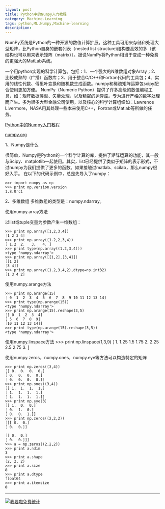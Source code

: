 ```yaml
---
layout: post
title: Python中的Numpy入门教程
category: Machine-Learning
tags: python,ML,Numpy,Machine-learning
description: 
---
```


NumPy系统是Python的一种开源的数值计算扩展。这种工具可用来存储和处理大型矩阵，比Python自身的嵌套列表（nested list structure)结构要高效的多（该结构也可以用来表示矩阵（matrix））。据说NumPy将Python相当于变成一种免费的更强大的MatLab系统。

一个用python实现的科学计算包。包括：1、一个强大的N维数组对象Array；2、比较成熟的（广播）函数库；3、用于整合C/C++和Fortran代码的工具包；4、实用的线性代数、傅里叶变换和随机数生成函数。numpy和稀疏矩阵运算包scipy配合使用更加方便。
NumPy（Numeric Python）提供了许多高级的数值编程工具，如：矩阵数据类型、矢量处理，以及精密的运算库。专为进行严格的数字处理而产生。多为很多大型金融公司使用，以及核心的科学计算组织如：Lawrence Livermore，NASA用其处理一些本来使用C++，Fortran或Matlab等所做的任务。

[Python中的Numpy入门教程](http://www.jb51.net/article/49397.htm)

[numpy.org](http://www.numpy.org)

1、Numpy是什么

很简单，Numpy是Python的一个科学计算的库，提供了矩阵运算的功能，其一般与Scipy、matplotlib一起使用。其实，list已经提供了类似于矩阵的表示形式，不过numpy为我们提供了更多的函数。如果接触过matlab、scilab，那么numpy很好入手。 在以下的代码示例中，总是先导入了numpy：

    >>> import numpy as np
    >>> print np.version.version
    1.8.0rc1

2、多维数组
多维数组的类型是：numpy.ndarray。

使用numpy.array方法

以list或tuple变量为参数产生一维数组：

    >>> print np.array([1,2,3,4])
    [1 2 3 4]
    >>> print np.array((1.2,2,3,4))
    [ 1.2  2.   3.   4. ]
    >>> print type(np.array((1.2,3,4)))
    <type 'numpy.ndarray'>
    >>> print np.array([[1,2],[3,4]])
    [[1 2]
    [3 4]]
    >>> print np.array((1.2,3,4,2),dtype=np.int32)
    [1 3 4 2]

使用numpy.arange方法

    >>> print np.arange(15)
    [ 0  1  2  3  4  5  6  7  8  9 10 11 12 13 14]
    >>> print type(np.arange(15))
    <type 'numpy.ndarray'>
    >>> print np.arange(15).reshape(3,5)
    [[ 0  1  2  3  4]
    [ 5  6  7  8  9]
    [10 11 12 13 14]]
    >>> print type(np.arange(15).reshape(3,5))
    <type 'numpy.ndarray'>

使用numpy.linspace方法
    >>> print np.linspace(1,3,9)
    [ 1.    1.25  1.5   1.75  2.    2.25  2.5   2.75  3.  ]

使用numpy.zeros，numpy.ones，numpy.eye等方法可以构造特定的矩阵

    >>> print np.zeros((3,4))
    [[ 0.  0.  0.  0.]
    [ 0.  0.  0.  0.]
    [ 0.  0.  0.  0.]]
    >>> print np.ones((3,4))
    [[ 1.  1.  1.  1.]
    [ 1.  1.  1.  1.]
    [ 1.  1.  1.  1.]]
    >>> print np.eye(3)
    [[ 1.  0.  0.]
    [ 0.  1.  0.]
    [ 0.  0.  1.]]
    >>> print np.zeros((2,2,2))
    [[[ 0.  0.]
    [ 0.  0.]]

    [[ 0.  0.]
    [ 0.  0.]]]
    >>> a = np.zeros((2,2,2))
    >>> print a.ndim
    3
    >>> print a.shape
    (2, 2, 2)
    >>> print a.size
    8
    >>> print a.dtype
    float64
    >>> print a.itemsize
    8


---

<script language="javascript" type="text/javascript" src="//js.users.51.la/19176892.js"></script>
<noscript><a href="//www.51.la/?19176892" target="_blank"><img alt="&#x6211;&#x8981;&#x5566;&#x514D;&#x8D39;&#x7EDF;&#x8BA1;" src="//img.users.51.la/19176892.asp" style="border:none" /></a></noscript>

